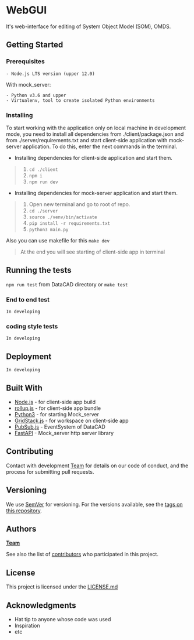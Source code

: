# WebGUI

It's web-interface for editing of System Object Model (SOM), OMDS.

## Getting Started

### Prerequisites
```
- Node.js LTS version (upper 12.0)
```
With mock_server:
```
- Python v3.6 and upper
- Virtualenv, tool to create isolated Python environments

```

### Installing

To start working with the application only on local machine in development mode, 
you need to install all dependencies from ./client/package.json and from ./server/requirements.txt 
and start client-side application with mock-server application. 
To do this, enter the next commands in the terminal.

* Installing dependencies for client-side application and start them.
> 1. `cd ./client`
> 2. `npm i`
> 3. `npm run dev`

* Installing dependencies for mock-server application and start them.
> 1. Open new terminal and go to root of repo.
> 2. `cd ./server`
> 3. `source ./venv/bin/activate`
> 4. `pip install -r requirements.txt`
> 5. `python3 main.py`

Also you can use makefile for this 
`make dev
`


> At the end you will see starting of client-side app in terminal

## Running the tests
`npm run test` from DataCAD directory or `make test`

### End to end test
```
In developing
```

### coding style tests

```
In developing
```

## Deployment
```
In developing
```

## Built With

* [Node.js](https://maven.apache.org/) - for client-side app build
* [rollup.js](https://maven.apache.org/) - for client-side app bundle
* [Python3](http://www.dropwizard.io/1.0.2/docs/) - for starting Mock_server
* [GridStack.js](https://rometools.github.io/rome/) - for workspace on client-side app
* [PubSub.js](https://rometools.github.io/rome/) - EventSystem of DataCAD
* [FastAPI](https://rometools.github.io/rome/) - Mock_server http server library

## Contributing

Contact with development [Team](https://github.com/ISGNeuroTeam) for details on our code of conduct, and the process for submitting pull requests.

## Versioning

We use [SemVer](http://semver.org/) for versioning. For the versions available, see the [tags on this repository](https://github.com/ISGNeuroTeam/DataCAD/tags). 

## Authors

**[Team](https://github.com/ISGNeuroTeam)**

See also the list of [contributors](https://github.com/ISGNeuroTeam/DataCAD/contributors) who participated in this project.

## License

This project is licensed under the [LICENSE.md](LICENSE.md) 

## Acknowledgments

* Hat tip to anyone whose code was used
* Inspiration
* etc
